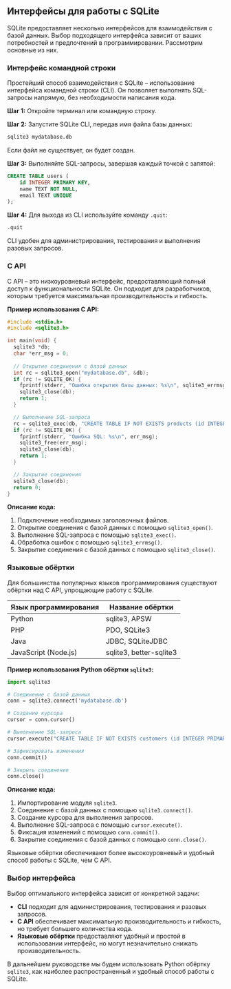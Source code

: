 ## Интерфейсы для работы с SQLite

SQLite предоставляет несколько интерфейсов для взаимодействия с базой данных. Выбор подходящего интерфейса зависит от ваших потребностей и предпочтений в программировании. Рассмотрим основные из них.

### Интерфейс командной строки

Простейший способ взаимодействия с SQLite – использование интерфейса командной строки (CLI). Он позволяет выполнять SQL-запросы напрямую, без необходимости написания кода. 

**Шаг 1:** Откройте терминал или командную строку.

**Шаг 2:** Запустите SQLite CLI, передав имя файла базы данных:

```bash
sqlite3 mydatabase.db
```

Если файл не существует, он будет создан.

**Шаг 3:** Выполняйте SQL-запросы, завершая каждый точкой с запятой:

```sql
CREATE TABLE users (
    id INTEGER PRIMARY KEY,
    name TEXT NOT NULL,
    email TEXT UNIQUE
);
```

**Шаг 4:** Для выхода из CLI используйте команду `.quit`:

```sql
.quit
```

CLI удобен для администрирования, тестирования и выполнения разовых запросов.

### C API

C API – это низкоуровневый интерфейс, предоставляющий полный доступ к функциональности SQLite. Он подходит для разработчиков, которым требуется максимальная производительность и гибкость.

**Пример использования C API:**

```c
#include <stdio.h>
#include <sqlite3.h>

int main(void) {
  sqlite3 *db;
  char *err_msg = 0;
  
  // Открытие соединения с базой данных
  int rc = sqlite3_open("mydatabase.db", &db);
  if (rc != SQLITE_OK) {
    fprintf(stderr, "Ошибка открытия базы данных: %s\n", sqlite3_errmsg(db));
    sqlite3_close(db);
    return 1;
  }

  // Выполнение SQL-запроса
  rc = sqlite3_exec(db, "CREATE TABLE IF NOT EXISTS products (id INTEGER PRIMARY KEY, name TEXT, price REAL)", 0, 0, &err_msg);
  if (rc != SQLITE_OK) {
    fprintf(stderr, "Ошибка SQL: %s\n", err_msg);
    sqlite3_free(err_msg);
    sqlite3_close(db);
    return 1;
  }

  // Закрытие соединения
  sqlite3_close(db);
  return 0;
}
```

**Описание кода:**

1. Подключение необходимых заголовочных файлов.
2. Открытие соединения с базой данных с помощью `sqlite3_open()`.
3. Выполнение SQL-запроса с помощью `sqlite3_exec()`.
4. Обработка ошибок с помощью `sqlite3_errmsg()`.
5. Закрытие соединения с базой данных с помощью `sqlite3_close()`.

### Языковые обёртки

Для большинства популярных языков программирования существуют обёртки над C API, упрощающие работу с SQLite. 

| Язык программирования | Название обёртки |
|---|---|
| Python | sqlite3, APSW |
| PHP | PDO, SQLite3 |
| Java | JDBC, SQLiteJDBC |
| JavaScript (Node.js) | sqlite3, better-sqlite3 |

**Пример использования Python обёртки `sqlite3`:**

```python
import sqlite3

# Соединение с базой данных
conn = sqlite3.connect('mydatabase.db')

# Создание курсора
cursor = conn.cursor()

# Выполнение SQL-запроса
cursor.execute("CREATE TABLE IF NOT EXISTS customers (id INTEGER PRIMARY KEY, name TEXT, address TEXT)")

# Зафиксировать изменения
conn.commit()

# Закрыть соединение
conn.close()
```

**Описание кода:**

1. Импортирование модуля `sqlite3`.
2. Соединение с базой данных с помощью `sqlite3.connect()`.
3. Создание курсора для выполнения запросов.
4. Выполнение SQL-запроса с помощью `cursor.execute()`.
5. Фиксация изменений с помощью `conn.commit()`.
6. Закрытие соединения с базой данных с помощью `conn.close()`.

Языковые обёртки обеспечивают более высокоуровневый и удобный способ работы с SQLite, чем C API.

### Выбор интерфейса

Выбор оптимального интерфейса зависит от конкретной задачи:

* **CLI** подходит для администрирования, тестирования и разовых запросов.
* **C API** обеспечивает максимальную производительность и гибкость, но требует большего количества кода.
* **Языковые обёртки** предоставляют удобный и простой в использовании интерфейс, но могут незначительно снижать производительность.

В дальнейшем руководстве мы будем использовать Python обёртку `sqlite3`, как наиболее распространенный и удобный способ работы с SQLite. 
